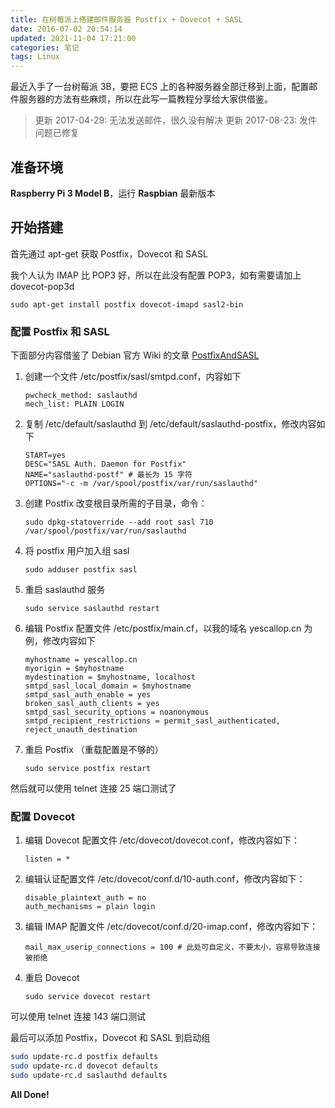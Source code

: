 ```yaml
---
title: 在树莓派上搭建邮件服务器 Postfix + Dovecot + SASL
date: 2016-07-02 20:54:14
updated: 2021-11-04 17:21:00
categories: 笔记
tags: Linux
---
```


最近入手了一台树莓派 3B，要把 ECS 上的各种服务器全部迁移到上面，配置邮件服务器的方法有些麻烦，所以在此写一篇教程分享给大家供借鉴。

<!-- more -->

> 更新 2017-04-29: 无法发送邮件，很久没有解决
> 更新 2017-08-23: 发件问题已修复

## 准备环境

**Raspberry Pi 3 Model B**，运行 **Raspbian** 最新版本

## 开始搭建

首先通过 apt-get 获取 Postfix，Dovecot 和 SASL

我个人认为 IMAP 比 POP3 好，所以在此没有配置 POP3，如有需要请加上 dovecot-pop3d

`sudo apt-get install postfix dovecot-imapd sasl2-bin`

### 配置 Postfix 和 SASL

下面部分内容借鉴了 Debian 官方 Wiki 的文章 [PostfixAndSASL](https://wiki.debian.org/PostfixAndSASL)

1. 创建一个文件 /etc/postfix/sasl/smtpd.conf，内容如下

    ```text /etc/postfix/sasl/smtpd.conf
    pwcheck_method: saslauthd
    mech_list: PLAIN LOGIN
    ```

2. 复制 /etc/default/saslauthd 到 /etc/default/saslauthd-postfix，修改内容如下

    ```text /etc/default/saslauthd-postfix
    START=yes
    DESC="SASL Auth. Daemon for Postfix"
    NAME="saslauthd-postf" # 最长为 15 字符
    OPTIONS="-c -m /var/spool/postfix/var/run/saslauthd"
    ```

3. 创建 Postfix 改变根目录所需的子目录，命令：

    `sudo dpkg-statoverride --add root sasl 710 /var/spool/postfix/var/run/saslauthd`

4. 将 postfix 用户加入组 sasl

    `sudo adduser postfix sasl`

5. 重启 saslauthd 服务

    `sudo service saslauthd restart`

6. 编辑 Postfix 配置文件 /etc/postfix/main.cf，以我的域名 yescallop.cn 为例，修改内容如下

    ```text /etc/postfix/main.cf
    myhostname = yescallop.cn
    myorigin = $myhostname
    mydestination = $myhostname, localhost
    smtpd_sasl_local_domain = $myhostname
    smtpd_sasl_auth_enable = yes
    broken_sasl_auth_clients = yes
    smtpd_sasl_security_options = noanonymous
    smtpd_recipient_restrictions = permit_sasl_authenticated, reject_unauth_destination
    ```

7. 重启 Postfix （重载配置是不够的）

    `sudo service postfix restart`

然后就可以使用 telnet 连接 25 端口测试了

### 配置 Dovecot

1. 编辑 Dovecot 配置文件 /etc/dovecot/dovecot.conf，修改内容如下：

    ```text /etc/dovecot/dovecot.conf
    listen = *
    ```

2. 编辑认证配置文件 /etc/dovecot/conf.d/10-auth.conf，修改内容如下：

    ```text /etc/dovecot/conf.d/10-auth.conf
    disable_plaintext_auth = no
    auth_mechanisms = plain login
    ```

3. 编辑 IMAP 配置文件 /etc/dovecot/conf.d/20-imap.conf，修改内容如下：

    ```text /etc/dovecot/conf.d/20-imap.conf
    mail_max_userip_connections = 100 # 此处可自定义，不要太小，容易导致连接被拒绝
    ```

4. 重启 Dovecot

    `sudo service dovecot restart`

可以使用 telnet 连接 143 端口测试

最后可以添加 Postfix，Dovecot 和 SASL 到启动组

```sh Commands
sudo update-rc.d postfix defaults
sudo update-rc.d dovecot defaults
sudo update-rc.d saslauthd defaults
```

**All Done!**

